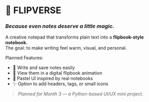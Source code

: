 # 📔 **FLIPVERSE**
### *Because even notes deserve a little magic.*

A creative notepad that transforms plain text into a **flipbook-style notebook.**  
The goal: to make writing feel warm, visual, and personal.

Planned Features:
- 📝 Write and save notes easily
- 📖 View them in a digital flipbook animation
- 🌈 Pastel UI inspired by real notebooks
- ✨ Option to add headers, tags, or small icons

> *Planned for Month 3 — a Python-based UI/UX mini project.*
